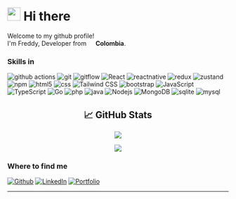 <h1><img src="https://slackmojis.com/emojis/5906-this-is-fine-fire/download" width="30"/>  Hi there </h1>


<p>Welcome to my github profile! </br> I'm Freddy, Developer from <img src="https://img.icons8.com/color/344/colombia-circular.png" width="13"/> <b>Colombia</b>. </p>
<h3>Skills in</h3>
<p>
  <img alt="github actions" src="https://img.shields.io/badge/-Github_Actions-2088FF?style=flat-square&logo=github-actions&logoColor=white" />
  <img alt="git" src="https://img.shields.io/badge/-Git-F05032?style=flat-square&logo=git&logoColor=white" />
  <img alt="gitflow" src="https://img.shields.io/badge/-Gitflow-F05032?style=flat-square&logo=git&logoColor=white" />
  <img alt="React" src="https://img.shields.io/badge/-React-45b8d8?style=flat-square&logo=react&logoColor=white" />
  <img alt="reactnative" src="https://img.shields.io/badge/-React Native-319ff0?style=flat-square&logo=react&logoColor=white" />
  <img alt="redux" src="https://img.shields.io/badge/-Redux-764ABC?style=flat-square&logo=redux&logoColor=white" />
  <img alt="zustand" src="https://img.shields.io/badge/-Zustand-752714?style=flat-square" />
  
  
  <img alt="npm" src="https://img.shields.io/badge/-NPM-CB3837?style=flat-square&logo=npm&logoColor=white" />
  <img alt="html5" src="https://img.shields.io/badge/-HTML5-E34F26?style=flat-square&logo=html5&logoColor=white" />
  <img alt="css" src="https://img.shields.io/badge/-CSS-663399?style=flat-square&logo=css&logoColor=white" />
  <img alt="Tailwind CSS" src="https://img.shields.io/badge/-TailwindCSS-06B6D4?style=flat-square&logo=tailwind-css&logoColor=white" />
  <img alt="bootstrap" src="https://img.shields.io/badge/-Bootstrap-7952B3?style=flat-square&logo=bootstrap&logoColor=white" />
  
  <img alt="JavaScript" src="https://img.shields.io/badge/-JavaScript-F7DF1E?style=flat-square&logo=javascript&logoColor=black" />
  <img alt="TypeScript" src="https://img.shields.io/badge/-TypeScript-007ACC?style=flat-square&logo=typescript&logoColor=white" />
  
  <img alt="Go" src="https://img.shields.io/badge/-Go-00ADD8?style=flat-square&logo=go&logoColor=white" />
  <img alt="php" src="https://img.shields.io/badge/-php-777BB4?style=flat-square&logo=php&logoColor=white" />
  <img alt="java" src="https://img.shields.io/badge/-Java-e91d1d?style=flat-square" />
  <img alt="Nodejs" src="https://img.shields.io/badge/-Nodejs-43853d?style=flat-square&logo=Node.js&logoColor=white" />
  
  <img alt="MongoDB" src="https://img.shields.io/badge/-MongoDB-13aa52?style=flat-square&logo=mongodb&logoColor=white" />
  <img alt="sqlite" src="https://img.shields.io/badge/-SQLite-003B57?style=flat-square&logo=sqlite&logoColor=white" />
  <img alt="mysql" src="https://img.shields.io/badge/-MySQL-4479A1?style=flat-square&logo=mysql&logoColor=white" />

</p>

<h2 align="center">📈 GitHub Stats</h2>

<p align="center">
  <img src="https://github-readme-stats.vercel.app/api?username=defryd&show_icons=true&theme=tokyonight&hide=prs" />
</p>

<p align="center">
  <img src="https://github-readme-streak-stats.herokuapp.com?user=defryd&theme=tokyonight" />
</p>


<h3>Where to find me</h3>
<p>
<a href="https://github.com/defryd" target="_blank"><img alt="Github" src="https://img.shields.io/badge/GitHub-%2312100E.svg?&style=for-the-badge&logo=Github&logoColor=white" /></a>
<a href="https://www.linkedin.com/in/freddychiav" target="_blank"><img alt="LinkedIn" src="https://img.shields.io/badge/linkedin-%230077B5.svg?&style=for-the-badge&logo=linkedin&logoColor=white" /></a> 
<a href="#" target="_blank"><img alt="Portfolio" src="https://img.shields.io/badge/Portfolio-%2312100S.svg?&style=for-the-badge&logo=about-dot-me&logoColor=white" /></a>
</p>

------------
